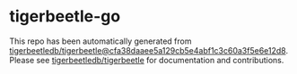 # tigerbeetle-go
This repo has been automatically generated from [tigerbeetledb/tigerbeetle@cfa38daaee5a129cb5e4abf1c3c60a3f5e6e12d8](https://github.com/tigerbeetledb/tigerbeetle/commit/cfa38daaee5a129cb5e4abf1c3c60a3f5e6e12d8). Please see [tigerbeetledb/tigerbeetle](https://github.com/tigerbeetledb/tigerbeetle) for documentation and contributions.
